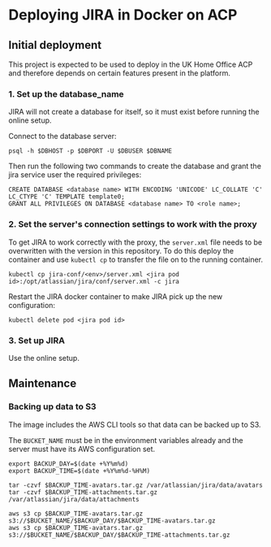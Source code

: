 # Deploying JIRA in Docker on ACP

## Initial deployment

This project is expected to be used to deploy in the UK Home Office ACP and
therefore depends on certain features present in the platform.

### 1. Set up the database_name

JIRA will not create a database for itself, so it must exist before running the online setup.

Connect to the database server:

```
psql -h $DBHOST -p $DBPORT -U $DBUSER $DBNAME
```

Then run the following two commands to create the database and grant the jira service user the required privileges:

```
CREATE DATABASE <database name> WITH ENCODING 'UNICODE' LC_COLLATE 'C' LC_CTYPE 'C' TEMPLATE template0;
GRANT ALL PRIVILEGES ON DATABASE <database name> TO <role name>;
```

### 2. Set the server's connection settings to work with the proxy

To get JIRA to work correctly with the proxy, the `server.xml` file needs to be
overwritten with the version in this repository. To do this deploy the container
and use `kubectl cp` to transfer the file on to the running container.

```
kubectl cp jira-conf/<env>/server.xml <jira pod id>:/opt/atlassian/jira/conf/server.xml -c jira
```

Restart the JIRA docker container to make JIRA pick up the new configuration:

```
kubectl delete pod <jira pod id>
```

### 3. Set up JIRA

Use the online setup.

## Maintenance

### Backing up data to S3

The image includes the AWS CLI tools so that data can be backed up to S3.

The `BUCKET_NAME` must be in the environment variables already and the server must have its AWS configuration set.

```
export BACKUP_DAY=$(date +%Y%m%d)
export BACKUP_TIME=$(date +%Y%m%d-%H%M)

tar -czvf $BACKUP_TIME-avatars.tar.gz /var/atlassian/jira/data/avatars
tar -czvf $BACKUP_TIME-attachments.tar.gz /var/atlassian/jira/data/attachments

aws s3 cp $BACKUP_TIME-avatars.tar.gz s3://$BUCKET_NAME/$BACKUP_DAY/$BACKUP_TIME-avatars.tar.gz
aws s3 cp $BACKUP_TIME-avatars.tar.gz s3://$BUCKET_NAME/$BACKUP_DAY/$BACKUP_TIME-attachments.tar.gz

```

